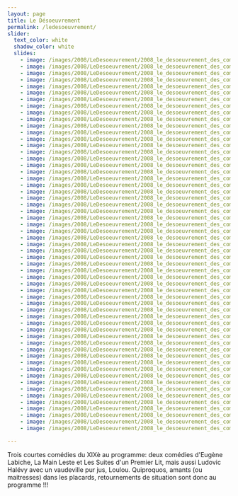 ```yaml
---
layout: page
title: Le Désoeuvrement
permalink: /ledesoeuvrement/
slider:
  text_color: white
  shadow_color: white
  slides: 
    - image: /images/2008/LeDesoeuvrement/2008_le_desoeuvrement_des_comediens_01.JPG
    - image: /images/2008/LeDesoeuvrement/2008_le_desoeuvrement_des_comediens_02.JPG
    - image: /images/2008/LeDesoeuvrement/2008_le_desoeuvrement_des_comediens_03.JPG
    - image: /images/2008/LeDesoeuvrement/2008_le_desoeuvrement_des_comediens_04.JPG
    - image: /images/2008/LeDesoeuvrement/2008_le_desoeuvrement_des_comediens_05.JPG
    - image: /images/2008/LeDesoeuvrement/2008_le_desoeuvrement_des_comediens_06.JPG
    - image: /images/2008/LeDesoeuvrement/2008_le_desoeuvrement_des_comediens_07.JPG
    - image: /images/2008/LeDesoeuvrement/2008_le_desoeuvrement_des_comediens_08.JPG
    - image: /images/2008/LeDesoeuvrement/2008_le_desoeuvrement_des_comediens_09.JPG
    - image: /images/2008/LeDesoeuvrement/2008_le_desoeuvrement_des_comediens_10.JPG
    - image: /images/2008/LeDesoeuvrement/2008_le_desoeuvrement_des_comediens_11.JPG
    - image: /images/2008/LeDesoeuvrement/2008_le_desoeuvrement_des_comediens_12.JPG
    - image: /images/2008/LeDesoeuvrement/2008_le_desoeuvrement_des_comediens_13.JPG
    - image: /images/2008/LeDesoeuvrement/2008_le_desoeuvrement_des_comediens_14.JPG
    - image: /images/2008/LeDesoeuvrement/2008_le_desoeuvrement_des_comediens_15.JPG
    - image: /images/2008/LeDesoeuvrement/2008_le_desoeuvrement_des_comediens_16.JPG
    - image: /images/2008/LeDesoeuvrement/2008_le_desoeuvrement_des_comediens_17.JPG
    - image: /images/2008/LeDesoeuvrement/2008_le_desoeuvrement_des_comediens_18.JPG
    - image: /images/2008/LeDesoeuvrement/2008_le_desoeuvrement_des_comediens_19.JPG
    - image: /images/2008/LeDesoeuvrement/2008_le_desoeuvrement_des_comediens_20.JPG
    - image: /images/2008/LeDesoeuvrement/2008_le_desoeuvrement_des_comediens_21.JPG
    - image: /images/2008/LeDesoeuvrement/2008_le_desoeuvrement_des_comediens_22.JPG
    - image: /images/2008/LeDesoeuvrement/2008_le_desoeuvrement_des_comediens_23.JPG
    - image: /images/2008/LeDesoeuvrement/2008_le_desoeuvrement_des_comediens_24.JPG
    - image: /images/2008/LeDesoeuvrement/2008_le_desoeuvrement_des_comediens_25.JPG
    - image: /images/2008/LeDesoeuvrement/2008_le_desoeuvrement_des_comediens_26.JPG
    - image: /images/2008/LeDesoeuvrement/2008_le_desoeuvrement_des_comediens_27.JPG
    - image: /images/2008/LeDesoeuvrement/2008_le_desoeuvrement_des_comediens_28.JPG
    - image: /images/2008/LeDesoeuvrement/2008_le_desoeuvrement_des_comediens_29.JPG
    - image: /images/2008/LeDesoeuvrement/2008_le_desoeuvrement_des_comediens_30.JPG
    - image: /images/2008/LeDesoeuvrement/2008_le_desoeuvrement_des_comediens_31.JPG
    - image: /images/2008/LeDesoeuvrement/2008_le_desoeuvrement_des_comediens_32.JPG
    - image: /images/2008/LeDesoeuvrement/2008_le_desoeuvrement_des_comediens_33.JPG
    - image: /images/2008/LeDesoeuvrement/2008_le_desoeuvrement_des_comediens_34.JPG
    - image: /images/2008/LeDesoeuvrement/2008_le_desoeuvrement_des_comediens_35.JPG
    - image: /images/2008/LeDesoeuvrement/2008_le_desoeuvrement_des_comediens_36.JPG
    - image: /images/2008/LeDesoeuvrement/2008_le_desoeuvrement_des_comediens_37.JPG
    - image: /images/2008/LeDesoeuvrement/2008_le_desoeuvrement_des_comediens_38.JPG
    - image: /images/2008/LeDesoeuvrement/2008_le_desoeuvrement_des_comediens_39.JPG
    - image: /images/2008/LeDesoeuvrement/2008_le_desoeuvrement_des_comediens_40.JPG
    - image: /images/2008/LeDesoeuvrement/2008_le_desoeuvrement_des_comediens_41.JPG
    - image: /images/2008/LeDesoeuvrement/2008_le_desoeuvrement_des_comediens_42.JPG
    - image: /images/2008/LeDesoeuvrement/2008_le_desoeuvrement_des_comediens_43.JPG
    - image: /images/2008/LeDesoeuvrement/2008_le_desoeuvrement_des_comediens_44.JPG
    - image: /images/2008/LeDesoeuvrement/2008_le_desoeuvrement_des_comediens_45.JPG
    - image: /images/2008/LeDesoeuvrement/2008_le_desoeuvrement_des_comediens_46.JPG
    - image: /images/2008/LeDesoeuvrement/2008_le_desoeuvrement_des_comediens_47.JPG
    - image: /images/2008/LeDesoeuvrement/2008_le_desoeuvrement_des_comediens_48.JPG
    - image: /images/2008/LeDesoeuvrement/2008_le_desoeuvrement_des_comediens_49.JPG
    - image: /images/2008/LeDesoeuvrement/2008_le_desoeuvrement_des_comediens_50.JPG
    - image: /images/2008/LeDesoeuvrement/2008_le_desoeuvrement_des_comediens_51.JPG
    - image: /images/2008/LeDesoeuvrement/2008_le_desoeuvrement_des_comediens_52.JPG
    - image: /images/2008/LeDesoeuvrement/2008_le_desoeuvrement_des_comediens_53.JPG
    - image: /images/2008/LeDesoeuvrement/2008_le_desoeuvrement_des_comediens_54.JPG
    - image: /images/2008/LeDesoeuvrement/2008_le_desoeuvrement_des_comediens_55.JPG
    - image: /images/2008/LeDesoeuvrement/2008_le_desoeuvrement_des_comediens_56.JPG
    - image: /images/2008/LeDesoeuvrement/2008_le_desoeuvrement_des_comediens_57.JPG

---
```


Trois courtes comédies du XIXè au programme: deux comédies d'Eugène Labiche, La Main Leste et Les Suites d'un Premier Lit, mais aussi Ludovic Halévy avec un vaudeville pur jus, Loulou. Quiproquos, amants (ou maitresses) dans les placards, retournements de situation sont donc au programme !!!